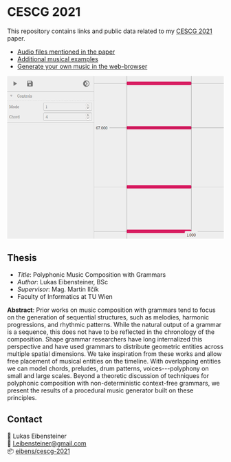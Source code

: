 # CESCG 2021

This repository contains links and public data related to my [CESCG 2021](https://cescg.org/) paper. 

- [Audio files mentioned in the paper](files)
- [Additional musical examples](more)
- [Generate your own music in the web-browser](https://eibens.github.io/dipl/example)

![demo screenshot](demo.png)


## Thesis

- *Title*: Polyphonic Music Composition with Grammars
- *Author*: Lukas Eibensteiner, BSc
- *Supervisor*: Mag. Martin Ilčík
- Faculty of Informatics at TU Wien

**Abstract**: Prior works on music composition with grammars tend to focus on the generation of sequential structures, such as melodies, harmonic progressions, and rhythmic patterns. While the natural output of a grammar is a sequence, this does not have to be reflected in the chronology of the composition. Shape grammar researchers have long internalized this perspective and have used grammars to distribute geometric entities across multiple spatial dimensions. We take inspiration from these works and allow free placement of musical entities on the timeline. With overlapping entities we can model chords, preludes, drum patterns, voices---polyphony on small and large scales. Beyond a theoretic discussion of techniques for polyphonic composition with non-deterministic context-free grammars, we present the results of a procedural music generator built on these principles.

## Contact

:pencil: Lukas Eibensteiner<br>
:e-mail: [l.eibensteiner@gmail.com](mailto:l.eibensteiner@gmail.com)<br>
:package: [eibens/cescg-2021](https://github.com/eibens/cescg-2021)

